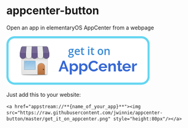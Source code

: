 # appcenter-button
Open an app in elementaryOS AppCenter from a webpage

![](/get_it_on_appcenter.png)

Just add this to your website:
```
<a href="appstream://**{name_of_your_app}**"><img src="https://raw.githubusercontent.com/jwinnie/appcenter-button/master/get_it_on_appcenter.png" style="height:80px"/></a>
```
